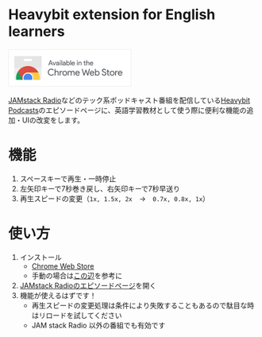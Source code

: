 # Heavybit extension for English learners

<a href="https://chrome.google.com/webstore/detail/heavybit-extension-for-en/ahfgdgmheoejjllbgnkegimdiajihbee" target="_blank"><img src="./_assets/ChromeWebStore_BadgeWBorder_v2_496x150.png" width="248" height="75" alt="Available in the Chrome Web Store"></a>

[JAMstack Radio](https://www.heavybit.com/library/podcasts/jamstack-radio/)などのテック系ポッドキャスト番組を配信している[Heavybit Podcasts](https://www.heavybit.com/library/podcasts)のエピソードページに、英語学習教材として使う際に便利な機能の追加・UIの改変をします。

# 機能

1. スペースキーで再生・一時停止
2. 左矢印キーで7秒巻き戻し、右矢印キーで7秒早送り
3. 再生スピードの変更（`1x, 1.5x, 2x`　→　`0.7x, 0.8x, 1x`）

# 使い方

1. インストール
    - [Chrome Web Store](https://chrome.google.com/webstore/detail/heavybit-extension-for-en/ahfgdgmheoejjllbgnkegimdiajihbee)
    - 手動の場合は[この辺](https://support.google.com/chrome/a/answer/2714278?hl=ja)を参考に
2. [JAMstack Radioのエピソードページ](https://www.heavybit.com/library/podcasts/jamstack-radio/ep-1-introducing-jamstack-radio/)を開く
3. 機能が使えるはずです！
    - 再生スピードの変更処理は条件により失敗することもあるので駄目な時はリロードを試してください
    - JAM stack Radio 以外の番組でも有効です
